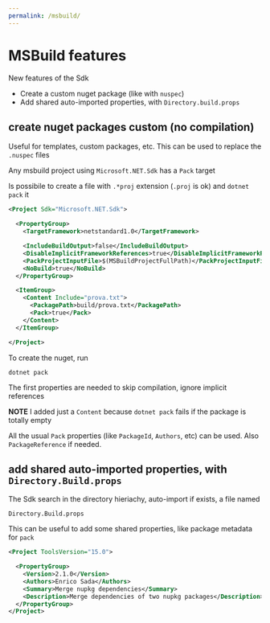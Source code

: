 ```yaml
---
permalink: /msbuild/
---
```


# MSBuild features


New features of the Sdk

- Create a custom nuget package (like with `nuspec`)
- Add shared auto-imported properties, with `Directory.build.props`


<a name="custom-pack"></a>
## create nuget packages custom (no compilation)

Useful for templates, custom packages, etc.
This can be used to replace the `.nuspec` files

Any msbuild project using `Microsoft.NET.Sdk` has a `Pack` target

Is possibile to create a file with `.*proj` extension (`.proj` is ok) and `dotnet pack` it

```xml
<Project Sdk="Microsoft.NET.Sdk">

  <PropertyGroup>
    <TargetFramework>netstandard1.0</TargetFramework>

    <IncludeBuildOutput>false</IncludeBuildOutput>
    <DisableImplicitFrameworkReferences>true</DisableImplicitFrameworkReferences>
    <PackProjectInputFile>$(MSBuildProjectFullPath)</PackProjectInputFile>
    <NoBuild>true</NoBuild>
  </PropertyGroup>

  <ItemGroup>
    <Content Include="prova.txt">
      <PackagePath>build/prova.txt</PackagePath>
      <Pack>true</Pack>
    </Content>
  </ItemGroup>

</Project>
```

To create the nuget, run

```
dotnet pack
```

The first properties are needed to skip compilation, ignore implicit references

**NOTE** I added just a `Content` because `dotnet pack` fails if the package is totally empty 

All the usual `Pack` properties (like `PackageId`, `Authors`, etc) can be used.
Also `PackageReference` if needed.

<a name="directory-build-props"></a>
## add shared auto-imported properties, with `Directory.Build.props`

The Sdk search in the directory hieriachy, auto-import if exists, a file named

```
Directory.Build.props
```

This can be useful to add some shared properties, like package metadata for `pack`

```xml
<Project ToolsVersion="15.0">

  <PropertyGroup>
    <Version>2.1.0</Version>
    <Authors>Enrico Sada</Authors>
    <Summary>Merge nupkg dependencies</Summary>
    <Description>Merge dependencies of two nupkg packages</Description>
  </PropertyGroup>
</Project>
```


